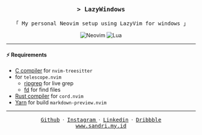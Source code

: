 <!-- markdownlint-disable MD033 -->
<h1></h1>
<h3 align="center">
  <samp
    >&gt; <b>LazyWindows</b
    >
  </samp>
</h1>
<p align="center">
  <samp
    >「 My personal Neovim setup using LazyVim for windows 」
    <br />
  </samp>
</p>

<div align="center">

![Neovim](https://img.shields.io/badge/NeoVim-%2357A143.svg?&style=for-the-badge&logo=neovim&logoColor=white)
![Lua](https://img.shields.io/badge/lua-%232C2D72.svg?style=for-the-badge&logo=lua&logoColor=white)

</div>

---

#### ⚡️ Requirements

- [C compiler](https://community.chocolatey.org/packages/mingw) for `nvim-treesitter`
- for `telescope.nvim`
  - [ripgrep](https://github.com/BurntSushi/ripgrep) for live grep
  - [fd](https://github.com/sharkdp/fd) for find files
- [Rust compiler](https://www.rust-lang.org/tools/install) for `cord.nvim`
- [Yarn](https://community.chocolatey.org/packages/yarn) for build `markdown-preview.nvim`

---

<div align='center'>
<a href="https://github.com/elvxk" target="_blank"><samp>Github</samp></a>
&nbsp;&middot;&nbsp;
<a href="https://github.com/elvxk" target="_blank"><samp>Instagram</samp> </a>
&nbsp;&middot;&nbsp;
<a href="https://www.linkedin.com/in/elvxk/" target="_blank"><samp>Linkedin</samp></a>
&nbsp;&middot;&nbsp;
<a href="https://dribbble.com/elvxk" target="_blank"><samp>Dribbble</samp></a>
<br/>
<a href="https://sandri.my.id" target="_blank"><samp>www.sandri.my.id</samp></a>
</div>
<!-- markdownlint-enable MD033 -->
